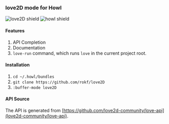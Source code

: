 ### love2D mode for Howl

![love2D shield](https://img.shields.io/badge/L%C3%96VE-v0.10.2-B1E3FA.svg) ![howl shield](https://img.shields.io/badge/Howl-master-4E63B5.svg)

#### Features
1. API Completion
2. Documentation
3. `love-run` command, which runs `love` in the current project root.

#### Installation
1. `cd ~/.howl/bundles`
2. `git clone https://github.com/rokf/love2D`
3. `:buffer-mode love2D`

#### API Source
The API is generated from [https://github.com/love2d-community/love-api](love2d-community/love-api).

